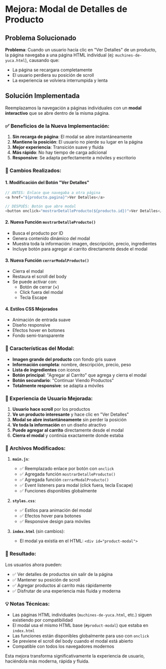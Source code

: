 # Mejora: Modal de Detalles de Producto

## Problema Solucionado

**Problema**: Cuando un usuario hacía clic en "Ver Detalles" de un producto, la página navegaba a una página HTML individual (ej: `muchines-de-yuca.html`), causando que:

- La página se recargara completamente
- El usuario perdiera su posición de scroll
- La experiencia se volviera interrumpida y lenta

## Solución Implementada

Reemplazamos la navegación a páginas individuales con un **modal interactivo** que se abre dentro de la misma página.

### ✅ Beneficios de la Nueva Implementación:

1. **Sin recarga de página**: El modal se abre instantáneamente
2. **Mantiene la posición**: El usuario no pierde su lugar en la página
3. **Mejor experiencia**: Transición suave y fluida
4. **Más rápido**: No hay tiempo de carga adicional
5. **Responsive**: Se adapta perfectamente a móviles y escritorio

### 🔧 Cambios Realizados:

#### 1. **Modificación del Botón "Ver Detalles"**

```javascript
// ANTES: Enlace que navegaba a otra página
<a href="${producto.pagina}">Ver Detalles</a>

// DESPUÉS: Botón que abre modal
<button onclick="mostrarDetalleProducto(${producto.id})">Ver Detalles</button>
```

#### 2. **Nueva Función `mostrarDetalleProducto()`**

- Busca el producto por ID
- Genera contenido dinámico del modal
- Muestra toda la información: imagen, descripción, precio, ingredientes
- Incluye botón para agregar al carrito directamente desde el modal

#### 3. **Nueva Función `cerrarModalProducto()`**

- Cierra el modal
- Restaura el scroll del body
- Se puede activar con:
  - Botón de cerrar (×)
  - Click fuera del modal
  - Tecla Escape

#### 4. **Estilos CSS Mejorados**

- Animación de entrada suave
- Diseño responsive
- Efectos hover en botones
- Fondo semi-transparente

### 📱 Características del Modal:

- **Imagen grande del producto** con fondo gris suave
- **Información completa**: nombre, descripción, precio, peso
- **Lista de ingredientes** con iconos
- **Botón principal**: "Agregar al Carrito" que agrega y cierra el modal
- **Botón secundario**: "Continuar Viendo Productos"
- **Totalmente responsive**: se adapta a móviles

### 🎯 Experiencia de Usuario Mejorada:

1. **Usuario hace scroll** por los productos
2. **Ve un producto interesante** y hace clic en "Ver Detalles"
3. **Modal se abre instantáneamente** sin perder la posición
4. **Ve toda la información** en un diseño atractivo
5. **Puede agregar al carrito** directamente desde el modal
6. **Cierra el modal** y continúa exactamente donde estaba

### 📂 Archivos Modificados:

1. **`main.js`**:

   - ✅ Reemplazado enlace por botón con `onclick`
   - ✅ Agregada función `mostrarDetalleProducto()`
   - ✅ Agregada función `cerrarModalProducto()`
   - ✅ Event listeners para modal (click fuera, tecla Escape)
   - ✅ Funciones disponibles globalmente

2. **`styles.css`**:

   - ✅ Estilos para animación del modal
   - ✅ Efectos hover para botones
   - ✅ Responsive design para móviles

3. **`index.html`** (sin cambios):
   - El modal ya existía en el HTML: `<div id="product-modal">`

### 🚀 Resultado:

Los usuarios ahora pueden:

- ✅ Ver detalles de productos sin salir de la página
- ✅ Mantener su posición de scroll
- ✅ Agregar productos al carrito más rápidamente
- ✅ Disfrutar de una experiencia más fluida y moderna

### 💡 Notas Técnicas:

- Las páginas HTML individuales (`muchines-de-yuca.html`, etc.) siguen existiendo por compatibilidad
- El modal usa el mismo HTML base (`#product-modal`) que estaba en `index.html`
- Las funciones están disponibles globalmente para uso con `onclick`
- Se previene el scroll del body cuando el modal está abierto
- Compatible con todos los navegadores modernos

Esta mejora transforma significativamente la experiencia de usuario, haciéndola más moderna, rápida y fluida.
